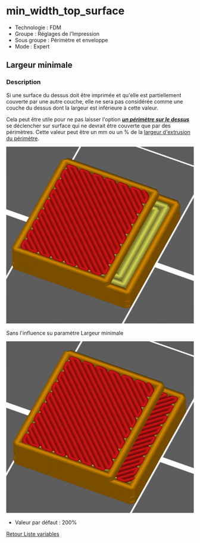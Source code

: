 # min_width_top_surface

* Technologie : FDM
* Groupe : Réglages de l'Impression
* Sous groupe : Périmètre et enveloppe
* Mode : Expert

## Largeur minimale

### Description

Si une surface du dessus doit être imprimée et qu'elle est partiellement couverte par une autre couche, elle ne sera pas considérée comme une couche du dessus dont la largeur est inférieure à cette valeur. 

Cela peut être utile pour ne pas laisser l'option ***[un périmètre sur le dessus](only_one_perimeter_top.md)*** se déclencher sur surface qui ne devrait être couverte que par des périmètres. Cette valeur peut être un mm ou un % de la [largeur d'extrusion du périmètre](perimeter_extrusion_width.md).

![Exemple de réglage ou le paramètre empêche d'avoir un seul périmètre](./images/min_width_top_surface/001.png)

Sans l'influence su paramètre Largeur minimale

![Réglage normale](./images/min_width_top_surface/002.png)

* Valeur par défaut : 200%

[Retour Liste variables](variable_list.md)